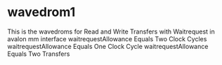 # wavedrom1
This is the wavedroms for 
Read and Write Transfers with Waitrequest in avalon mm interface
waitrequestAllowance Equals Two Clock Cycles
waitrequestAllowance Equals One Clock Cycle
waitrequestAllowance Equals Two Transfers
